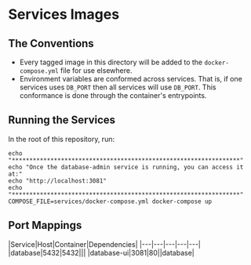 # Services Images

## The Conventions

- Every tagged image in this directory will be added to the `docker-compose.yml` file for use elsewhere.
- Environment variables are conformed across services. That is, if one services uses `DB_PORT` then all services will use `DB_PORT`. This conformance is done through the container's entrypoints.

## Running the Services

In the root of this repository, run:
```
echo "*****************************************************************"
echo "Once the database-admin service is running, you can access it at:"
echo "http://localhost:3081"
echo "*****************************************************************"
COMPOSE_FILE=services/docker-compose.yml docker-compose up
```

## Port Mappings

|Service|Host|Container|Dependencies|
|---|---|---|---|---|
|database|5432|5432|||
|database-ui|3081|80||database|
